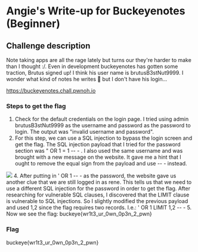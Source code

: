 <h1> Angie's Write-up for Buckeyenotes (Beginner) </h1>

<h2>Challenge description</h2>
<p>Note taking apps are all the rage lately but turns our they're harder to make than I thought :/. Even in development buckeyenotes has gotten some traction, Brutus signed up! I think his user name is brutusB3stNut9999. I wonder what kind of notes he writes 🤔 but I don't have his login... 

https://buckeyenotes.chall.pwnoh.io</p>

<h3>Steps to get the flag</h3>

1. Check for the default credentials on the login page. I tried using admin brutusB3stNut9999 as the username and password as the password to login. The output was "invalid username and password". 
2. For this step, we can use a SQL injection to bypass the login screen and get the flag. The SQL injection payload that I tried for the password section was " OR 1 = 1 -- - . I also used the same username and was brought with a new message on the website. It gave me a hint that I ought to remove the equal sign from the payload and use -- - instead. 
<img src=# > 
4. After putting in ' OR 1 -- - as the password, the website gave us another clue that we are still logged in as rene. This tells us that we need to use a different SQL injection for the password in order to get the flag. After researching for vulnerable SQL clauses, I discovered that the LIMIT clause is vulnerable to SQL injections. So I slightly modified the previous payload and used 1,2 since the flag requires two records. I.e.: ' OR 1 LIMIT 1,2 -- -
5. Now we see the flag: buckeye{wr1t3_ur_0wn_0p3n_2_pwn} 

<h3>Flag</h3>
buckeye{wr1t3_ur_0wn_0p3n_2_pwn}
